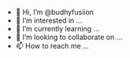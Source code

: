 - 👋 Hi, I’m @budhyfusiion
- 👀 I’m interested in ...
- 🌱 I’m currently learning ...
- 💞️ I’m looking to collaborate on ...
- 📫 How to reach me ...

<!---
budhyfusiion/budhyfusiion is a ✨ special ✨ repository because its `README.md` (this file) appears on your GitHub profile.
You can click the Preview link to take a look at your changes.
--->
